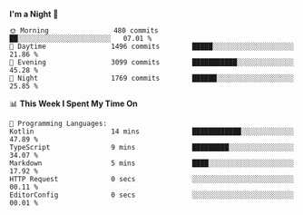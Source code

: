 <!--START_SECTION:waka-->
**I'm a Night 🦉** 

```text
🌞 Morning                480 commits         ██░░░░░░░░░░░░░░░░░░░░░░░   07.01 % 
🌆 Daytime                1496 commits        █████░░░░░░░░░░░░░░░░░░░░   21.86 % 
🌃 Evening                3099 commits        ███████████░░░░░░░░░░░░░░   45.28 % 
🌙 Night                  1769 commits        ██████░░░░░░░░░░░░░░░░░░░   25.85 % 
```


📊 **This Week I Spent My Time On** 

```text
💬 Programming Languages: 
Kotlin                   14 mins             ████████████░░░░░░░░░░░░░   47.89 % 
TypeScript               9 mins              █████████░░░░░░░░░░░░░░░░   34.07 % 
Markdown                 5 mins              ████░░░░░░░░░░░░░░░░░░░░░   17.92 % 
HTTP Request             0 secs              ░░░░░░░░░░░░░░░░░░░░░░░░░   00.11 % 
EditorConfig             0 secs              ░░░░░░░░░░░░░░░░░░░░░░░░░   00.01 % 
```


<!--END_SECTION:waka-->
